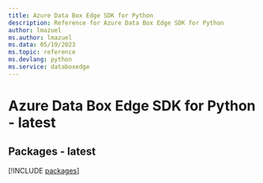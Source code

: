 ```yaml
---
title: Azure Data Box Edge SDK for Python
description: Reference for Azure Data Box Edge SDK for Python
author: lmazuel
ms.author: lmazuel
ms.data: 05/19/2023
ms.topic: reference
ms.devlang: python
ms.service: databoxedge
---
```

# Azure Data Box Edge SDK for Python - latest
## Packages - latest
[!INCLUDE [packages](data-box-edge-index.md)]